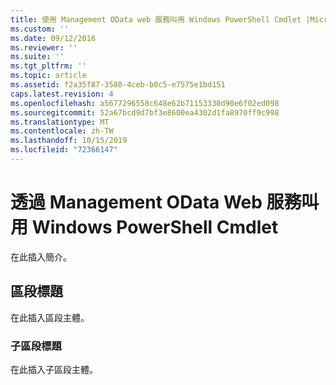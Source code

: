 ```yaml
---
title: 使用 Management OData web 服務叫用 Windows PowerShell Cmdlet |Microsoft Docs
ms.custom: ''
ms.date: 09/12/2016
ms.reviewer: ''
ms.suite: ''
ms.tgt_pltfrm: ''
ms.topic: article
ms.assetid: f2a35f87-3580-4ceb-b0c5-e7575e1bd151
caps.latest.revision: 4
ms.openlocfilehash: a5677296558c648e62b71153330d90e6f02ed098
ms.sourcegitcommit: 52a67bcd9d7bf3e8600ea4302d1fa8970ff9c998
ms.translationtype: MT
ms.contentlocale: zh-TW
ms.lasthandoff: 10/15/2019
ms.locfileid: "72366147"
---
```

# <a name="invoking-windows-powershell-cmdlets-with-management-odata-web-services"></a>透過 Management OData Web 服務叫用 Windows PowerShell Cmdlet

在此插入簡介。

## <a name="section-heading"></a>區段標題

在此插入區段主體。

### <a name="subsection-heading"></a>子區段標題

在此插入子區段主體。
